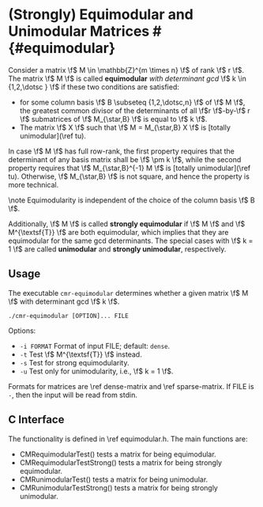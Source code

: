 # (Strongly) Equimodular and Unimodular Matrices # {#equimodular}

Consider a matrix \f$ M \in \mathbb{Z}^{m \times n} \f$ of rank \f$ r \f$.
The matrix \f$ M \f$ is called **equimodular** *with determinant gcd* \f$ k \in \{1,2,\dotsc \} \f$ if these two conditions are satisfied:

  - for some column basis \f$ B \subseteq \{1,2,\dotsc,n\} \f$ of \f$ M \f$, the greatest common divisor of the determinants of all \f$r \f$-by-\f$ r \f$ submatrices of \f$ M_{\star,B} \f$ is equal to \f$ k \f$.
  - The matrix \f$ X \f$ such that \f$ M = M_{\star,B} X \f$ is [totally unimodular](\ref tu).

In case \f$ M \f$ has full row-rank, the first property requires that the determinant of any basis matrix shall be \f$ \pm k \f$, while the second property requires that \f$ M_{\star,B}^{-1} M \f$ is [totally unimodular](\ref tu).
Otherwise, \f$ M_{\star,B} \f$ is not square, and hence the property is more technical.

\note Equimodularity is independent of the choice of the column basis \f$ B \f$.

Additionally, \f$ M \f$ is called **strongly equimodular** if \f$ M \f$ and \f$ M^{\textsf{T}} \f$ are both equimodular, which implies that they are equimodular for the same gcd determinants.
The special cases with \f$ k = 1 \f$ are called **unimodular** and **strongly unimodular**, respectively.

## Usage ##

The executable `cmr-equimodular` determines whether a given matrix \f$ M \f$ with determinant gcd \f$ k \f$.

    ./cmr-equimodular [OPTION]... FILE

Options:
  - `-i FORMAT` Format of input FILE; default: `dense`.
  - `-t`        Test \f$ M^{\textsf{T}} \f$ instead.
  - `-s`        Test for strong equimodularity.
  - `-u`        Test only for unimodularity, i.e., \f$ k = 1 \f$.

Formats for matrices are \ref dense-matrix and \ref sparse-matrix.
If FILE is `-`, then the input will be read from stdin.

## C Interface ##

The functionality is defined in \ref equimodular.h.
The main functions are:

  - CMRequimodularTest() tests a matrix for being equimodular.
  - CMRequimodularTestStrong() tests a matrix for being strongly equimodular.
  - CMRunimodularTest() tests a matrix for being unimodular.
  - CMRunimodularTestStrong() tests a matrix for being strongly unimodular.
